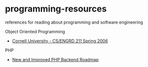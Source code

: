 # programming-resources
references for reading about programming and software engineering


Object Oriented Programming
* [Cornell University - CS/ENGRD 211 Spring 2006](https://www.cs.cornell.edu/courses/cs211/2006sp/)

PHP
* [New and Improved PHP Backend Roadmap](https://hackernoon.com/new-and-improved-php-backend-roadmap)

